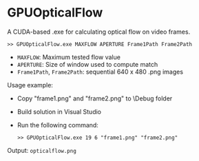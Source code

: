 GPUOpticalFlow
===========

A CUDA-based .exe for calculating optical flow on video frames. 

    >> GPUOpticalFlow.exe MAXFLOW APERTURE Frame1Path Frame2Path

* ``MAXFLOW``: Maximum tested flow value
* ``APERTURE``: Size of window used to compute match
* ``Frame1Path``, ``Frame2Path``: sequential 640 x 480 .png images

Usage example:

* Copy "frame1.png" and "frame2.png" to \Debug folder
* Build solution in Visual Studio
* Run the following command:

      >> GPUOpticalFlow.exe 19 6 "frame1.png" "frame2.png"
	
Output: ``opticalflow.png``
